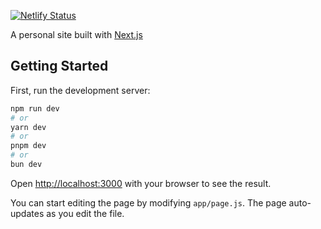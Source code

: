 [![Netlify Status](https://api.netlify.com/api/v1/badges/22f58634-0afb-4f97-b02f-5c485c3f7dc7/deploy-status)](https://app.netlify.com/sites/sixfold/deploys)

A personal site built with [Next.js](https://nextjs.org/)

## Getting Started

First, run the development server:

```bash
npm run dev
# or
yarn dev
# or
pnpm dev
# or
bun dev
```

Open [http://localhost:3000](http://localhost:3000) with your browser to see the result.

You can start editing the page by modifying `app/page.js`. The page auto-updates as you edit the file.

